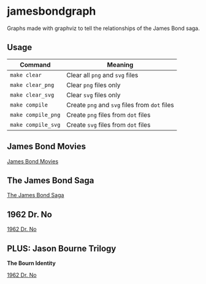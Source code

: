 # jamesbondgraph

Graphs made with graphviz to tell the relationships of the James Bond saga.

## Usage

| Command | Meaning |
| --- | --- |
| ```make clear``` | Clear all ```png``` and ```svg``` files | 
| ```make clear_png``` | Clear ```png``` files only |
| ```make clear_svg``` | Clear ```svg``` files only |
| ```make compile``` | Create ```png``` and ```svg``` files from ```dot``` files |
| ```make compile_png``` | Create ```png``` files from ```dot``` files |
| ```make compile_svg``` | Create ```svg``` files from ```dot``` files |

## James Bond Movies

[James Bond Movies](target/james_bond_movies.svg)

## The James Bond Saga

[The James Bond Saga](target/james_bond_saga.svg)

## 1962 Dr. No

[1962 Dr. No](target/1962-drno.svg)

## PLUS: Jason Bourne Trilogy

**The Bourn Identity**

[1962 Dr. No](target/jason_bourne_the_bourne_identity.svg)
